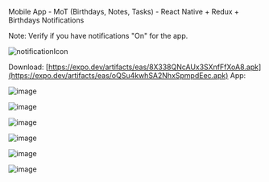 Mobile App - MoT (Birthdays, Notes, Tasks) - React Native + Redux + Birthdays Notifications

Note: Verify if you have notifications "On" for the app.

![notificationIcon](https://github.com/SuperMoooo/MoT/assets/134961694/7eb5bd10-bc0b-4153-b6ab-df0336932b5f)


Download: [https://expo.dev/artifacts/eas/8X338QNcAUx3SXnfFfXoA8.apk](https://expo.dev/artifacts/eas/oQSu4kwhSA2NhxSpmpdEec.apk)
App:


![image](https://github.com/SuperMoooo/MoT/assets/134961694/e987b533-1e8b-4b8c-b878-8c33f2164682)


![image](https://github.com/SuperMoooo/MoT/assets/134961694/df9d7677-a62d-4b31-b4f6-e25ff10be4b4)


![image](https://github.com/SuperMoooo/MoT/assets/134961694/3ccf8b8e-4720-4957-9699-d914068bd095)

![image](https://github.com/SuperMoooo/MoT/assets/134961694/c8ed1c0a-6d51-4faf-94c9-3f731e70de81)


![image](https://github.com/SuperMoooo/MoT/assets/134961694/940576b7-361b-4a8f-a3bd-cc35122f699e)


![image](https://github.com/SuperMoooo/MoT/assets/134961694/7dbc7af4-4f58-4c34-9ce3-d2f18635a6c9)
